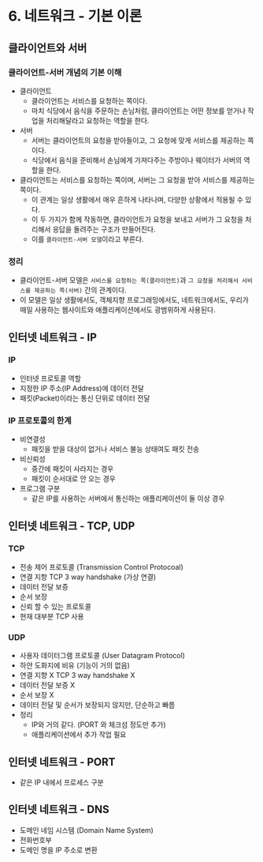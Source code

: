 # 6. 네트워크 - 기본 이론
## 클라이언트와 서버
### 클라이언트-서버 개념의 기본 이해
- 클라이언트
  - 클라이언트는 서비스를 요청하는 쪽이다.
  - 마치 식당에서 음식을 주문하는 손님처럼, 클라이언트는 어떤 정보를 얻거나 작업을 처리해달라고 요청하는 역할을 한다.
- 서버
  - 서버는 클라이언트의 요청을 받아들이고, 그 요청에 맞게 서비스를 제공하는 쪽이다.
  - 식당에서 음식을 준비해서 손님에게 가져다주는 주방이나 웨이터가 서버의 역할을 한다.
- 클라이언트는 서비스를 요청하는 쪽이며, 서버는 그 요청을 받아 서비스를 제공하는 쪽이다.
  - 이 관계는 일상 생활에서 매우 흔하게 나타나며, 다양한 상황에서 적용될 수 있다.
  - 이 두 가지가 함께 작동하면, 클라이언트가 요청을 보내고 서버가 그 요청을 처리해서 응답을 돌려주는 구조가 만들어진다. 
  - 이를 `클라이언트-서버 모델`이라고 부른다.


### 정리
- 클라이언트-서버 모델은 `서비스를 요청하는 쪽(클라이언트)`과 `그 요청을 처리해서 서비스를 제공하는 쪽(서버)` 간의 관계이다. 
- 이 모델은 일상 생활에서도, 객체지향 프로그래밍에서도, 네트워크에서도, 우리가 매일 사용하는 웹사이트와 애플리케이션에서도 광범위하게 사용된다.


## 인터넷 네트워크 - IP
### IP
- 인터넷 프로토콜 역할
- 지정한 IP 주소(IP Address)에 데이터 전달
- 패킷(Packet)이라는 통신 단위로 데이터 전달


### IP 프로토콜의 한계
- 비연결성
  - 패킷을 받을 대상이 없거나 서비스 불능 상태여도 패킷 전송
- 비신뢰성
  - 중간에 패킷이 사라지는 경우
  - 패킷이 순서대로 안 오는 경우
- 프로그램 구분
  - 같은 IP를 사용하는 서버에서 통신하는 애플리케이션이 둘 이상 경우


## 인터넷 네트워크 - TCP, UDP
### TCP
- 전송 제어 프로토콜 (Transmission Control Protocoal)
- 연결 지항 TCP 3 way handshake (가상 연결)
- 데이터 전달 보증
- 순서 보장
- 신뢰 할 수 있는 프로토콜
- 현재 대부분 TCP 사용


### UDP
- 사용자 데이터그램 프로토콜 (User Datagram Protocol)
- 하얀 도화지에 비유 (기능이 거의 없음)
- 연결 지향 X TCP 3 way handshake X
- 데이터 전달 보증 X
- 순서 보장 X
- 데이터 전달 및 순서가 보장되지 않지만, 단순하고 빠름
- 정리
  - IP와 거의 같다. (PORT 와 체크섬 정도만 추가)
  - 애플리케이션에서 추가 작업 필요


## 인터넷 네트워크 - PORT
- 같은 IP 내에서 프로세스 구분


## 인터넷 네트워크 - DNS
- 도메인 네임 시스템 (Domain Name System)
- 전화번호부
- 도메인 명을 IP 주소로 변환